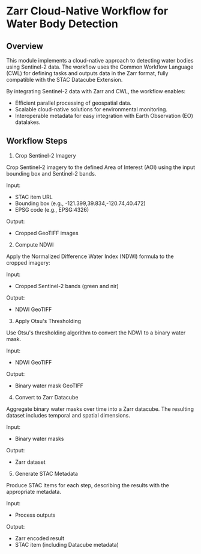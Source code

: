 # Zarr Cloud-Native Workflow for Water Body Detection

## Overview

This module implements a cloud-native approach to detecting water bodies using Sentinel-2 data. The workflow uses the Common Workflow Language (CWL) for defining tasks and outputs data in the Zarr format, fully compatible with the STAC Datacube Extension.

By integrating Sentinel-2 data with Zarr and CWL, the workflow enables:

* Efficient parallel processing of geospatial data.
* Scalable cloud-native solutions for environmental monitoring.
* Interoperable metadata for easy integration with Earth Observation (EO) datalakes.

## Workflow Steps

1. Crop Sentinel-2 Imagery

Crop Sentinel-2 imagery to the defined Area of Interest (AOI) using the input bounding box and Sentinel-2 bands.

Input:

* STAC item URL
* Bounding box (e.g., -121.399,39.834,-120.74,40.472)
* EPSG code (e.g., EPSG:4326)

Output: 

* Cropped GeoTIFF images

2. Compute NDWI

Apply the Normalized Difference Water Index (NDWI) formula to the cropped imagery:

Input: 

* Cropped Sentinel-2 bands (green and nir)

Output: 

* NDWI GeoTIFF

3. Apply Otsu's Thresholding

Use Otsu's thresholding algorithm to convert the NDWI to a binary water mask.

Input: 

* NDWI GeoTIFF

Output: 

* Binary water mask GeoTIFF

4. Convert to Zarr Datacube

Aggregate binary water masks over time into a Zarr datacube. The resulting dataset includes temporal and spatial dimensions.

Input: 

* Binary water masks

Output:

* Zarr dataset

5. Generate STAC Metadata

Produce STAC items for each step, describing the results with the appropriate metadata.

Input: 

* Process outputs

Output: 

* Zarr encoded result
* STAC item (including Datacube metadata)